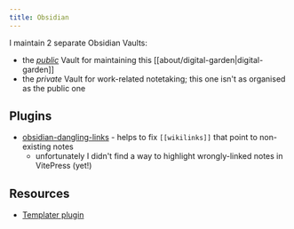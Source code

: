 ```yaml
---
title: Obsidian
---
```


I maintain 2 separate Obsidian Vaults:

- the [_public_](https://github.com/kkoscielniak/digital-garden) Vault for maintaining this [[about/digital-garden|digital-garden]]
- the _private_ Vault for work-related notetaking; this one isn't as organised as the public one

## Plugins

- [obsidian-dangling-links](https://github.com/graydon/obsidian-dangling-links) - helps to fix `[[wikilinks]]` that point to non-existing notes
  - unfortunately I didn't find a way to highlight wrongly-linked notes in VitePress (yet!)

## Resources
- [Templater plugin](https://github.com/SilentVoid13/Templater)